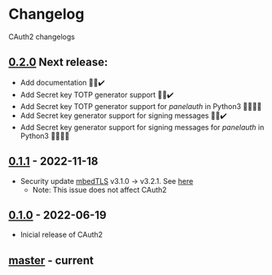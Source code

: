 # Changelog
CAuth2 changelogs

## [0.2.0] Next release:
- Add documentation 👻😊✔️
- Add Secret key TOTP generator support 👻😊✔️
- Add Secret key TOTP generator support for _panelauth_ in Python3 🐍⏰🧪👀
- Add Secret key generator support for signing messages 👻😊✔️
- Add Secret key generator support for signing messages for _panelauth_ in Python3 🐍⏰🧪👀

## [0.1.1] - 2022-11-18
- Security update [mbedTLS](https://www.trustedfirmware.org/projects/mbed-tls/) v3.1.0 -> v3.2.1. See [here](https://mbed-tls.readthedocs.io/en/latest/tech-updates/security-advisories/)
  * Note: This issue does not affect CAuth2

## [0.1.0] - 2022-06-19
- Inicial release of CAuth2

## [master] - current

[0.2.0]: https://github.com/devfabiosilva/CAuth2
[0.1.1]: https://github.com/devfabiosilva/CAuth2/tree/v0.1.1
[0.1.0]: https://github.com/devfabiosilva/CAuth2/tree/v0.1.0
[master]: https://github.com/devfabiosilva/CAuth2

